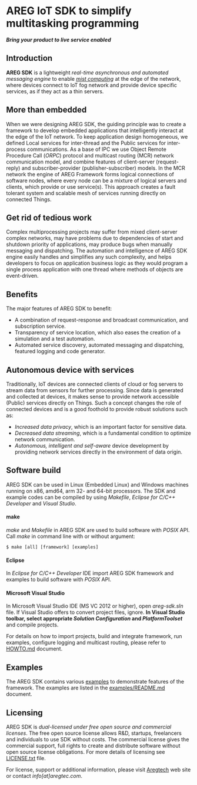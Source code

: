 # AREG IoT SDK to simplify multitasking programming

**_Bring your product to live service enabled_**


## Introduction

**AREG SDK** is a lightweight _real-time asynchronous and automated messaging engine_ to enable [_mist computing_](https://csrc.nist.gov/publications/detail/sp/500-325/final) at the edge of the network, where devices connect to IoT fog network and provide device specific services, as if they act as a thin servers.

## More than embedded

When we were designing AREG SDK, the guiding principle was to create a framework to develop embedded applications that intelligently interact at the edge of the IoT network. To keep application design homogeneous, we defined Local services for inter-thread and the Public services for inter-process communications. As a base of IPC we use Object Remote Procedure Call (_ORPC_) protocol and multicast routing (MCR) network communication model, and combine features of client-server (request-reply) and subscriber-provider (publisher-subscriber) models. In the MCR network the engine of AREG Framework forms logical connections of software nodes, where every node can be a mixture of logical servers and clients, which provide or use service(s). This approach creates a fault tolerant system and scalable mesh of services running directly on connected Things.


## Get rid of tedious work

Complex multiprocessing projects may suffer from mixed client-server complex networks, may have problems due to dependencies of start and shutdown priority of applications, may produce bugs when manually messaging and dispatching. The automation and intelligence of AREG SDK engine easily handles and simplifies any such complexity, and helps developers to focus on application business logic as they would program a single process application with one thread where methods of objects are event-driven.

## Benefits

The major features of AREG SDK to benefit:
* A combination of request-response and broadcast communication, and subscription service.
* Transparency of service location, which also eases the creation of a simulation and a test automation.
* Automated service discovery, automated messaging and dispatching, featured logging and code generator.


## Autonomous device with services

Traditionally, IoT devices are connected clients of cloud or fog servers to stream data from sensors for further processing. Since data is generated and collected at devices, it makes sense to provide network accessible (Public) services directly on Things. Such a concept changes the role of connected devices and is a good foothold to provide robust solutions such as:
* _Increased data privacy_, which is an important factor for sensitive data. 
* _Decreased data streaming_, which is a fundamental condition to optimize network communication. 
* _Autonomous, intelligent and self-aware_ device development by providing network services directly in the environment of data origin. 


## Software build

AREG SDK can be used in Linux (Embedded Linux) and Windows machines running on x86, amd64, arm 32- and 64-bit processors. The SDK and example codes can be compiled by using _Makefile_, _Eclipse for C/C++ Developer_ and _Visual Studio_. 

#### make

_make_ and _Makefile_ in AREG SDK are used to build software with _POSIX_ API. Call _make_ in command line with or without argument:
```
$ make [all] [framework] [examples]
```
#### Eclipse
In _Eclipse for C/C++ Developer_ IDE import AREG SDK framework and examples to build software with _POSIX_ API.

#### Microsoft Visual Studio
In Microsoft Visual Studio IDE (MS VC 2012 or higher), open _areg-sdk.sln_ file. If Visual Studio offers to convert project files, ignore. **In Visual Studio toolbar, select appropriate _Solution Configuration_ and _PlatformToolset_** and compile projects.

For details on how to import projects, build and integrate framework, run examples, configure logging and multicast routing, please refer to [HOWTO.md](./docs/HOWTO.md) document.

## Examples

The AREG SDK contains various [examples](./examples/) to demonstrate features of the framework. The examples are listed in the [examples/README.md](./examples/README.md) document.


## Licensing
 
AREG SDK is _dual-licensed under free open source and commercial licenses_. The free open source license allows R&D, startups, freelancers and individuals to use SDK without costs. The commercial license gives the commercial support, full rights to create and distribute software without open source license obligations. For more details of licensing see [LICENSE.txt](./LICENSE.txt) file.
 
For license, support or additional information, please visit [Aregtech](https://www.aregtech.com/) web site or contact _info[at]aregtec.com_.

